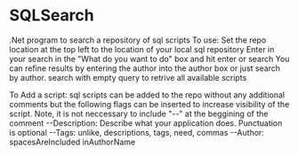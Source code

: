 # SQLSearch
.Net program to search a repository of sql scripts
To use:
Set the repo location at the top left to the location of your local sql repository
Enter in your search in the "What do you want to do" box and hit enter or search
You can refine results by entering the author into the author box or just search by author.
search with empty query to retrive all available scripts

To Add a script:
sql scripts can be added to the repo without any additional comments but the following flags can be inserted to increase visibility of the script. Note, it is not neccessary to include 
"--" at the beggining of the comment
--Description: Describe what your application does. Punctuation is optional
--Tags: unlike, descriptions, tags, need, commas
--Author: spacesAreIncluded inAuthorName